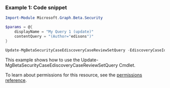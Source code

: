 ### Example 1: Code snippet

```powershellImport-Module Microsoft.Graph.Beta.Security

$params = @{
	displayName = "My Query 1 (update)"
	contentQuery = "(Author="edisons")"
}

Update-MgBetaSecurityCaseEdiscoveryCaseReviewSetQuery -EdiscoveryCaseId $ediscoveryCaseId -EdiscoveryReviewSetId $ediscoveryReviewSetId -EdiscoveryReviewSetQueryId $ediscoveryReviewSetQueryId -BodyParameter $params
```
This example shows how to use the Update-MgBetaSecurityCaseEdiscoveryCaseReviewSetQuery Cmdlet.
To learn about permissions for this resource, see the [permissions reference](/graph/permissions-reference).

